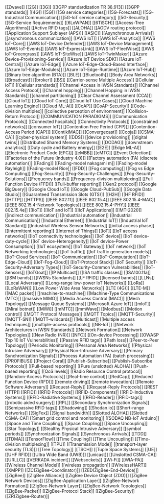 [[Zwave]]
[[2G]]
[[3G]]
[[3GPP standardization TR 38.913]]
[[3GPP standards]]
[[4G]]
[[5G]]
[[5G service categories]]
[[5G-Forecasts]]
[[5G-Industrial Communication]]
[[5G-IoT service category]]
[[5G-Security]]
[[5G-Service Requirements]]
[[6LoWPAN]]
[[6TiSCH]]
[[Access-Tree Algorithms]]
[[Active RFID tags]]
[[ALOHA]]
[[AODV routing protocol]]
[[Application Support Sublayer (APS)]]
[[ASIC]]
[[Asynchronous Arrivals]]
[[asynchronous communication]]
[[AWS IoT]]
[[AWS IoT-Analytics]]
[[AWS IoT-Core]]
[[AWS IoT-Device Defender]]
[[AWS IoT-Device Management]]
[[AWS IoT-Events]]
[[AWS IoT-ExpressLink]]
[[AWS IoT-FleetWise]]
[[AWS IoT-Greengrass]]
[[AWS IoT-SiteWise]]
[[AWS IoT-TwinMaker]]
[[Azure Device-Provisioning-Service]]
[[Azure IoT Device SDK]]
[[Azure IoT-Central]]
[[Azure IoT-Edge]]
[[Azure IoT-Edge-Cloud-Based Interface]]
[[Azure IoT-Edge-Modules]]
[[Azure IoT-Edge-Runtime]]
[[Azure IoT-Hub]]
[[Binary tree algorithm (BTA)]]
[[BLE]]
[[Bluetooth]]
[[Body Area Networks]]
[[Broadcast]]
[[broker]]
[[BS]]
[[Carrier-sense Multiple Access]]
[[Cellular IoT]]
[[Cellular standards]]
[[Channel Access in IWSN Standards]]
[[Channel Access Protocol]]
[[Channel hopping]]
[[Channel Hopping in IWSN Standards]]
[[channel partitioning]]
[[Clear Channel Assessment (CCA)]]
[[Cloud IoT]]
[[Cloud IoT Core]]
[[Cloud IoT Use Cases]]
[[Cloud Machine Learning Engine]]
[[Cloud ML-AI]]
[[CoAP]]
[[CoAP-Security]]
[[Code-division multiplex]]
[[collective perception of environment]]
[[Collision-Return Protocol]]
[[COMMUNICATION PARADIGMS]]
[[Communication Protocols]]
[[Connected hospitals]]
[[Connectivity Protocols]]
[[constrained networks]]
[[consumer IoT]]
[[Contention Free Period (CFP)]]
[[Contention-Access Period (CAP)]]
[[ContikiMAC]]
[[Convergecast]]
[[Cooja]]
[[CSMA-CA]]
[[cyber-physical system]]
[[DDS]]
[[device provisioning]]
[[digital twins]]
[[Distributed Shared Memory Systems]]
[[DODAG]]
[[downstream analytics]]
[[Duty cycle and Battery energy]]
[[E2E]]
[[Edge ML-AI]]
[[Electronic Product Code (EPC)]]
[[eMBB]]
[[eMTC]]
[[Event Detection]]
[[Factories of the Future (Industry 4.0)]]
[[Factory automation (FA) (discrete automation)]]
[[Fading]]
[[Fading-model nakagami m]]
[[Fading-model Rayleigh]]
[[Fading-model Rice]]
[[FDD]]
[[Fog computing]]
[[Fog vs Edge Computing]]
[[Fog-Security]]
[[Fog-Security-Challenges]]
[[Fog-Security-Solutions]]
[[Frequency bands]]
[[Frequency-division multiplexing]]
[[Full Function Device (FFD)]]
[[Full-buffer reporting]]
[[Gen2 protocol]]
[[Google BigQuery]]
[[Google Cloud IoT]]
[[Google Cloud-PubSub]]
[[Google Data Studio]]
[[Guaranteed Transmission Slots (GTS)]]
[[H2H]]
[[HF RFID]]
[[HTTP]]
[[HTTPS]]
[[IEEE 802.11]]
[[IEEE 802.15.4]]
[[IEEE 802.15.4-MAC]]
[[IEEE 802.15.4-Network Topologies]]
[[IEEE 802.15.4-PHY]]
[[IEEE 802.15.4e]]
[[IIoT]]
[[IIoT and IoT]]
[[IIoT Applications]]
[[IMT-2020]]
[[indirect communication]]
[[Industrial automation]]
[[Industrial Communication]]
[[Industrial Ethernet]]
[[Industrial IoT]]
[[Industrial IoT Standard]]
[[Industrial Wireless Sensor Networks]]
[[initial access phase]]
[[Intermittent reporting]]
[[Internet of Things]]
[[IoT]]
[[IoT access networks]]
[[IoT connectivity technologies]]
[[IoT device]]
[[IoT device-duty-cycle]]
[[IoT device-Heterogeneity]]
[[IoT device-Power Consumption]]
[[IoT ecosystem]]
[[IoT Gateway]]
[[IoT network]]
[[IoT Networking technologies]]
[[IoT traffic]]
[[IoT traffic generation models]]
[[IoT-Cloud Services]]
[[IoT-Communication]]
[[IoT-Computation]]
[[IoT-Edge-Cloud]]
[[IoT-Fog-Cloud]]
[[IoT-Protocol Stack]]
[[IoT Security]]
[[IoT-Security-Adversary Types]]
[[IoT-Security-Common Vulnerabilities]]
[[IoT-Sensors]]
[[IoTGoat]]
[[IP Multicast]]
[[ISA traffic classes]]
[[ISA100.11a]]
[[ISM bands]]
[[IWSNs Standards]]
[[LF RFID]]
[[licensed bands]]
[[LLNs]]
[[Local Adversary]]
[[Long-range low-power IoT Networks]]
[[LoRa]]
[[LoRaWAN]]
[[Low Power Wide Area Networks]]
[[LTE (4G)]]
[[LTE-M]]
[[MAC packet]]
[[machine-to-machine]]
[[Machine-Type Communications (MTC)]]
[[massive MIMO]]
[[Media Access Control (MAC)]]
[[Mesh Topology]]
[[Message Queue Systems]]
[[Microsoft Azure IoT]]
[[mIoT]]
[[Mirai botnet]]
[[MiWi]]
[[mMTC]]
[[mmWave]]
[[Modbus]]
[[Motion control]]
[[MQTT Protocol Messages]]
[[MQTT Topics]]
[[MQTT-Security]]
[[MQTT-SN]]
[[MQTT-wildcards]]
[[Multicast]]
[[Multiple access techniques]]
[[multiple-access protocols]]
[[NB-IoT]]
[[Network Architectures in IWSN Standards]]
[[Network Formation]]
[[Network Topologies]]
[[New Radio (NR)]]
[[NFC]]
[[On-device Processing]]
[[OWASP Top 10 IoT Vulnerabilities]]
[[Passive RFID tags]]
[[Path loss]]
[[Peer-to-Peer Topology]]
[[Periodic Monitoring]]
[[Personal Area Networks]]
[[Physical Intrusive Adversary]]
[[Physical Non-Intrusive Adversary]]
[[Primary Synchronization Signals]]
[[Process Automation (PA) (batch processing)]]
[[PROFIBUS]]
[[Project Coral]]
[[Publish-Subscribe]]
[[Publish-Subscribe Protocols]]
[[Pull-based reporting]]
[[Pure (unslotted) ALOHA]]
[[Push-based reporting]]
[[QoS levels]]
[[Radio Resource Control protocol]]
[[Random-Access Protocols]]
[[Real-time control]]
[[RedCap]]
[[Reduced Function Device (RFD)]]
[[remote driving]]
[[remote invocation]]
[[Remote Software Adversary]]
[[Request-Reply]]
[[Request-Reply Protocols]]
[[REST HTTP]]
[[RFID]]
[[RFID Protocols]]
[[RFID-Components]]
[[RFID-Inductive Systems]]
[[RFID-Radiative Systems]]
[[RFID-Reader]]
[[RFID-tags]]
[[robotic aided surgery]]
[[RPL]]
[[Secondary Synchronization Signals]]
[[Semipassive RFID tags]]
[[Shadowing]]
[[Shodan.io]]
[[Short-range Networks]]
[[SigFox]]
[[Signal bandwidth]]
[[Slotted ALOHA]]
[[Slotted CSMA-CA]]
[[Smart grid control and monitoring]]
[[SODAQ NB-IoT Arduino]]
[[Space and Time Coupling]]
[[Space Coupling]]
[[Space Uncoupling]]
[[Star Topology]]
[[Stealthy Physical Intrusive Adversary]]
[[symbol periods]]
[[Synchronization Signals]]
[[Synchronous Arrivals]]
[[TDD]]
[[TDMA]]
[[TensorFlow]]
[[Time Coupling]]
[[Time Uncoupling]]
[[Time-division multiplexing]]
[[TPU]]
[[Transmission Mode]]
[[transport-layer security (TLS)]]
[[Tree Topology]]
[[TSCH]]
[[Tuple Space Systems]]
[[UE]]
[[UHF RFID]]
[[Ultra Wide Band (UWB)]]
[[unicast]]
[[Unslotted CSMA-CA]]
[[URLLC]]
[[VERKADA incident]]
[[Websockets]]
[[Wi-Fi]]
[[WIA-PA]]
[[Wireless Channel Model]]
[[wireless propagation]]
[[WirelessHART]]
[[XMPP]]
[[ZC(ZigBee-Coordinator)]]
[[ZED(ZigBee-End-Device)]]
[[ZigBee]]
[[ZigBee Alliance]]
[[ZigBee Device Object (ZDO)]]
[[ZigBee Network Devices]]
[[ZigBee-Application Layer]]
[[ZigBee-Network Formation]]
[[ZigBee-Network Layer]]
[[ZigBee-Network Topologies]]
[[ZigBee-Packet]]
[[ZigBee-Protocol Stack]]
[[ZigBee-Security]]
[[ZR(Zigbee-Router)]]
